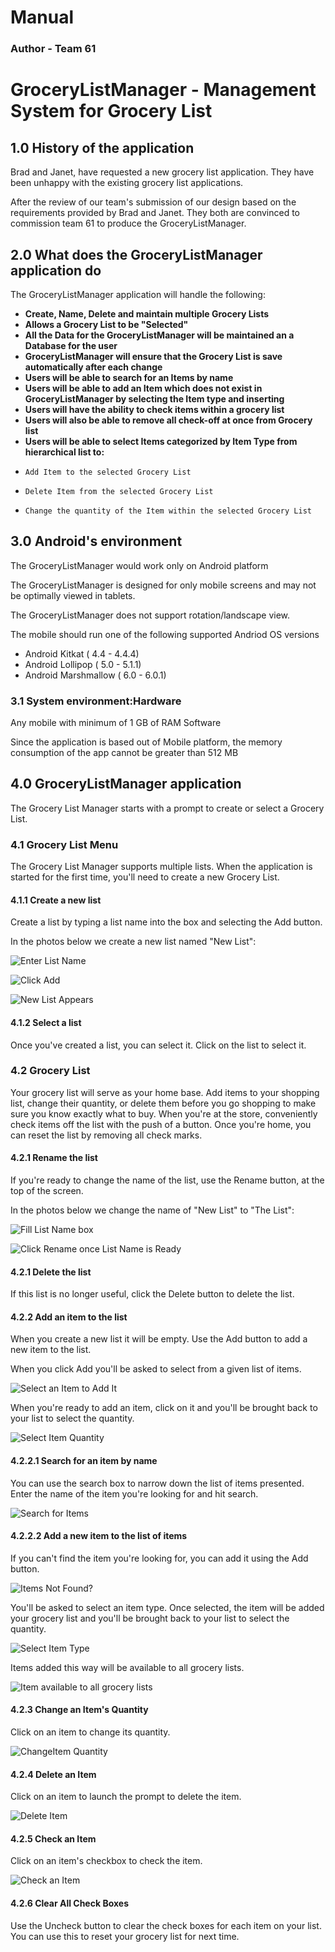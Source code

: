# **Manual** #
### **Author - Team 61** #
# GroceryListManager - Management System for Grocery List #


## 1.0 History of the application #

Brad and Janet, have requested a new grocery list application. They have been unhappy with the existing grocery list applications.  

After the review of our team's submission of our design based on the requirements provided by Brad and Janet.  They both are convinced to commission team 61 to produce the GroceryListManager.

## 2.0 What does the GroceryListManager application do #

The GroceryListManager application will handle the following:

 - **Create, Name, Delete and maintain multiple Grocery Lists**
 - **Allows a Grocery List to be "Selected"** 
 - **All the Data for the GroceryListManager will be maintained an a Database for the user**
 - **GroceryListManager will ensure that the Grocery List is save automatically after each change** 
 - **Users will be able to search  for an Items by name**
 - **Users will be able to add an Item which does not exist in GroceryListManager by selecting the Item type  and inserting**
 - **Users will have the ability to check items within a grocery list**
 - **Users will also be able to remove all check-off at once from Grocery list**  
 - **Users will be able to select Items categorized by Item Type from hierarchical list to:**
  -     Add Item to the selected Grocery List
  -     Delete Item from the selected Grocery List
  -     Change the quantity of the Item within the selected Grocery List

## 3.0 Android's environment #


The GroceryListManager would work only on Android platform

The GroceryListManager is designed for only mobile screens and may not be optimally viewed in tablets.

The GroceryListManager does not support rotation/landscape view.

The mobile should run one of the following supported Andriod OS versions

 - Android Kitkat ( 4.4 - 4.4.4)
 - Android Lollipop ( 5.0 - 5.1.1)
 - Android Marshmallow ( 6.0 - 6.0.1)

### 3.1 System environment:Hardware ###


Any mobile with minimum of 1 GB of RAM
Software

Since the application is based out of Mobile platform, 
the memory consumption of the app cannot be greater than 512 MB

## 4.0 GroceryListManager application ##

The Grocery List Manager starts with a prompt to create or select a Grocery List.


### 4.1 Grocery List Menu ###
   The Grocery List Manager supports multiple lists. When the application is started for the first time, you'll need to create a new Grocery List.

#### 4.1.1 Create a new list  

Create a list by typing a list name into the box and selecting the Add button.

In the photos below we create a new list named "New List":


![Enter List Name](https://github.gatech.edu/gt-omscs-se-2016fall/6300Fall16Team61/blob/master/GroupProject/Docs/UserManualImages/Create-New-Grocery-List1.PNG)


![Click Add](https://github.gatech.edu/gt-omscs-se-2016fall/6300Fall16Team61/blob/master/GroupProject/Docs/UserManualImages/Create-New-Grocery-List2.PNG)


![New List Appears](https://github.gatech.edu/gt-omscs-se-2016fall/6300Fall16Team61/blob/master/GroupProject/Docs/UserManualImages/Create-New-Grocery-List3.PNG)

#### 4.1.2 Select a list  

Once you've created a list, you can select it. Click on the list to select it.

### 4.2 Grocery List ###

Your grocery list will serve as your home base. Add items to your shopping list, change their quantity, or delete them before you go shopping to make sure you know exactly what to buy.
When you're at the store, conveniently check items off the list with the push of a button. 
Once you're home, you can reset the list by removing all check marks.  

#### 4.2.1 Rename the list
If you're ready to change the name of the list, use the Rename button, at the top of the screen.

In the photos below we change the name of "New List" to "The List":


![Fill List Name box ](https://github.gatech.edu/gt-omscs-se-2016fall/6300Fall16Team61/blob/master/GroupProject/Docs/UserManualImages/Rename-Grocery-List1.PNG)


![Click Rename once List Name is Ready](https://github.gatech.edu/gt-omscs-se-2016fall/6300Fall16Team61/blob/master/GroupProject/Docs/UserManualImages/Rename-Grocery-List2.PNG)

#### 4.2.1 Delete the list

If this list is no longer useful, click the Delete button to delete the list.

#### 4.2.2 Add an item to the list

When you create a new list it will be empty. Use the Add button to add a new item to the list.

When you click Add you'll be asked to select from a given list of items.

![Select an Item to Add It](https://github.gatech.edu/gt-omscs-se-2016fall/6300Fall16Team61/blob/master/GroupProject/Docs/UserManualImages/Add-Item-To-Grocery-List.PNG)

When you're ready to add an item, click on it and you'll be brought back to your list to select the quantity.

![Select Item Quantity](https://github.gatech.edu/gt-omscs-se-2016fall/6300Fall16Team61/blob/master/GroupProject/Docs/UserManualImages/Select-Item-Quantity.PNG)


#### 4.2.2.1 Search for an item by name

You can use the search box to narrow down the list of items presented. Enter the name of the item you're looking for and hit search.  

![Search for Items](https://github.gatech.edu/gt-omscs-se-2016fall/6300Fall16Team61/blob/master/GroupProject/Docs/UserManualImages/Search-For-Items-To-Add-To-Grocery-List.PNG)


#### 4.2.2.2 Add a new item to the list of items

If you can't find the item you're looking for, you can add it using the Add button.

![Items Not Found?](https://github.gatech.edu/gt-omscs-se-2016fall/6300Fall16Team61/blob/master/GroupProject/Docs/UserManualImages/Search-Item-Not-Found.PNG)

You'll be asked to select an item type. Once selected, the item will be added your grocery list and you'll be brought back to your list to select the quantity.

![Select Item Type](https://github.gatech.edu/gt-omscs-se-2016fall/6300Fall16Team61/blob/master/GroupProject/Docs/UserManualImages/Select-Item-Type.PNG)

Items added this way will be available to all grocery lists. 

![Item available to all grocery lists](https://github.gatech.edu/gt-omscs-se-2016fall/6300Fall16Team61/blob/master/GroupProject/Docs/UserManualImages/Item-Added-To-Item-List.PNG)

#### 4.2.3 Change an Item's Quantity

Click on an item to change its quantity.

![ChangeItem Quantity](https://github.gatech.edu/gt-omscs-se-2016fall/6300Fall16Team61/blob/master/GroupProject/Docs/UserManualImages/Select-Item-Quantity.PNG)

#### 4.2.4 Delete an Item

Click on an item to launch the prompt to delete the item.

![Delete Item](https://github.gatech.edu/gt-omscs-se-2016fall/6300Fall16Team61/blob/master/GroupProject/Docs/UserManualImages/Select-Item-Quantity.PNG)

#### 4.2.5  Check an Item

Click on an item's checkbox to check the item.

![Check an Item](https://github.gatech.edu/gt-omscs-se-2016fall/6300Fall16Team61/blob/master/GroupProject/Docs/UserManualImages/Item-Checked.PNG)

#### 4.2.6 Clear All Check Boxes

Use the Uncheck button to clear the check boxes for each item on your list. You can use this to reset your grocery list for next time.






















                                                                                                                                      
